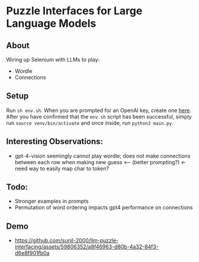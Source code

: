 # Puzzle Interfaces for Large Language Models

## About

Wiring up Selenium with LLMs to play:

-   Wordle
-   Connections

## Setup

Run `sh env.sh`. When you are prompted for an OpenAI key, create one [here](https://platform.openai.com/api-keys). After you have confirmed that the `env.sh` script has been successful, simply run `source venv/bin/activate` and once inside, run `python3 main.py`.

## Interesting Observations:

-   gpt-4-vision seemingly cannot play wordle; does not make connections between
    each row when making new guess <-- (better prompting?) <- need way to easily map char to token?

## Todo:

-   Stronger examples in prompts
-   Permutation of word ordering impacts gpt4 performance on connections

## Demo

-   https://github.com/sunil-2000/llm-puzzle-interfacing/assets/59806352/a8f46963-d80b-4a32-84f3-d6e8f901fb0a
